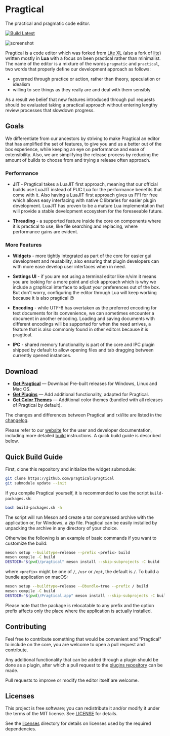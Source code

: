 # Pragtical

The practical and pragmatic code editor.

[![Build Latest]](https://github.com/pragtical/pragtical/actions/workflows/latest.yml)

![screenshot](https://pragtical.github.io/assets/img/editor.png)

Pragtical is a code editor which was forked from [Lite XL] (also a fork of [lite])
written mostly in **Lua** with a focus on been practical rather than minimalist.
The name of the editor is a mixture of the words `pragmatic` and `practical`,
two words that properly define our development approach as follows:

* governed through practice or action, rather than theory, speculation or idealism
* willing to see things as they really are and deal with them sensibly

As a result we belief that new features introduced through pull requests should
be evaluated taking a practical approach without entering lengthy review
processes that slowdown progress.

## Goals

We differentiate from our ancestors by striving to make Pragtical an editor
that has amplified the set of features, to give you and us a better out of the
box experience, while keeping an eye on performance and ease of extensibility.
Also, we are simplifying the release process by reducing the amount of builds
to choose from and trying a release often approach.

### Performance

* **JIT** - Pragtical takes a LuaJIT first approach, meaning that our official
builds use LuaJIT instead of PUC Lua for the performance benefits that come
with it. Also having a LuaJIT first approach gives us FFI for free which allows
easy interfacing with native C libraries for easier plugin development. LuaJIT
has proven to be a mature Lua implementation that will provide a stable
development ecosystem for the foreseeable future.

* **Threading** - a supported feature inside the core on components where it is
practical to use, like file searching and replacing, where performance gains are
evident.

### More Features

* **Widgets** - more tightly integrated as part of the core for easier gui
development and reusability, also ensuring that plugin developers can with
more ease develop user interfaces when in need.

* **Settings UI** - if you are not using a terminal editor like n/vim it means
you are looking for a more point and click approach which is why we include a
graphical interface to adjust your preferences out of the box. But don't
worry, configuring the editor through Lua will keep working because it is also
pragtical 😉

* **Encoding** - while UTF-8 has overtaken as the preferred encoding for text
documents for its convenience, we can sometimes encounter a document in another
encoding. Loading and saving documents with different encodings will be
supported for when the need arrives, a feature that is also commonly found in
other editors because it is pragtical.

* **IPC** - shared memory functionality is part of the core and IPC plugin
shipped by default to allow opening files and tab dragging between currently
opened instances.

## Download

* **[Get Pragtical]** — Download Pre-built releases for Windows, Linux and Mac OS.
* **[Get Plugins]** — Add additional functionality, adapted for Pragtical.
* **[Get Color Themes]** — Additional color themes (bundled with all releases
of Pragtical by default).

The changes and differences between Pragtical and rxi/lite are listed in the
[changelog].

Please refer to our [website] for the user and developer documentation,
including more detailed [build] instructions. A quick build guide is
described below.

## Quick Build Guide

First, clone this repository and initialize the widget submodule:

```sh
git clone https://github.com/pragtical/pragtical
git submodule update --init
```

If you compile Pragtical yourself, it is recommended to use the script
`build-packages.sh`:

```sh
bash build-packages.sh -h
```

The script will run Meson and create a tar compressed archive with the
application or, for Windows, a zip file. Pragtical can be easily installed
by unpacking the archive in any directory of your choice.

Otherwise the following is an example of basic commands if you want to customize
the build:

```sh
meson setup --buildtype=release --prefix <prefix> build
meson compile -C build
DESTDIR="$(pwd)/pragtical" meson install --skip-subprojects -C build
```

where `<prefix>` might be one of `/`, `/usr` or `/opt`, the default is `/`.
To build a bundle application on macOS:

```sh
meson setup --buildtype=release --Dbundle=true --prefix / build
meson compile -C build
DESTDIR="$(pwd)/Pragtical.app" meson install --skip-subprojects -C build
```

Please note that the package is relocatable to any prefix and the option prefix
affects only the place where the application is actually installed.

## Contributing

Feel free to contribute something that would be convenient and "Pragtical" to
include on the core, you are welcome to open a pull request and contribute.

Any additional functionality that can be added through a plugin should be done
as a plugin, after which a pull request to the [plugins repository]
can be made.

Pull requests to improve or modify the editor itself are welcome.

## Licenses

This project is free software; you can redistribute it and/or modify it under
the terms of the MIT license. See [LICENSE] for details.

See the [licenses] directory for details on licenses used by the required dependencies.


[Build Latest]:         https://github.com/pragtical/pragtical/actions/workflows/latest.yml/badge.svg
[Lite XL]:              https://github.com/lite-xl/lite-xl
[screenshot-dark]:      https://user-images.githubusercontent.com/433545/111063905-66943980-84b1-11eb-9040-3876f1133b20.png
[lite]:                 https://github.com/rxi/lite
[website]:              https://pragtical.github.io
[build]:                https://pragtical.github.io/documentation/build
[Get Pragtical]:        https://github.com/pragtical/pragtical/releases/latest
[Get Plugins]:          https://github.com/pragtical/plugins
[Get Color Themes]:     https://github.com/pragtical/colors
[plugins repository]:   https://github.com/pragtical/plugins
[changelog]:            https://github.com/pragtical/pragtical/blob/master/changelog.md
[LICENSE]:              LICENSE
[licenses]:             licenses/licenses.md
